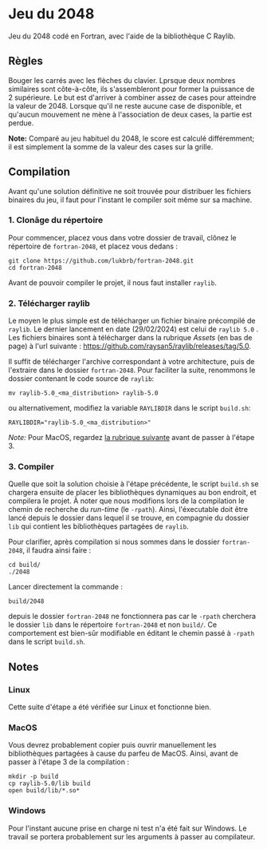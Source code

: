 # Jeu du 2048

Jeu du 2048 codé en Fortran, avec l'aide de la bibliothèque C Raylib.

## Règles

Bouger les carrés avec les flèches du clavier. Lprsque deux nombres similaires sont côte-à-côte, ils s'assembleront pour former la puissance de 2 supérieure. Le but est d'arriver à combiner assez de cases pour atteindre la valeur de 2048. Lorsque qu'il ne reste aucune case de disponible, et qu'aucun mouvement ne mène à l'association de deux cases, la partie est perdue.

**Note:** Comparé au jeu habituel du 2048, le score est calculé différemment; il est simplement la somme de la valeur des cases sur la grille.

## Compilation

Avant qu'une solution définitive ne soit trouvée pour distribuer les fichiers binaires du jeu, il faut pour l'instant le compiler soit même sur sa machine.

### 1. Clonâge du répertoire

Pour commencer, placez vous dans votre dossier de travail, clônez le répertoire de `fortran-2048`, et placez vous dedans :

``` console
git clone https://github.com/lukbrb/fortran-2048.git
cd fortran-2048
```

Avant de pouvoir compiler le projet, il nous faut installer `raylib`.

### 2. Télécharger raylib

Le moyen le plus simple est de télécharger un fichier binaire précompilé de `raylib`. Le dernier lancement en date (29/02/2024) est celui de `raylib 5.0` . Les fichiers binaires sont à télécharger dans la rubrique *Assets* (en bas de page) à l'url suivante : <https://github.com/raysan5/raylib/releases/tag/5.0>.

Il suffit de télécharger l'archive correspondant à votre architecture, puis de l'extraire dans le dossier `fortran-2048`.
Pour faciliter la suite, renommons le dossier contenant le code source de `raylib`:

```console
mv raylib-5.0_<ma_distribution> raylib-5.0
```

ou alternativement, modifiez la variable `RAYLIBDIR` dans le script `build.sh`:

```console
RAYLIBDIR="raylib-5.0_<ma_distribution>"
```

*Note:* Pour MacOS, regardez [la rubrique suivante](#macos) avant de passer à l'étape 3.

### 3. Compiler

Quelle que soit la solution choisie à l'étape précédente, le script `build.sh` se chargera ensuite de placer les bibliothèques dynamiques au bon endroit, et compilera le projet. À noter que nous modifions lors de la compilation le chemin de recherche du *run-time* (le `-rpath`). Ainsi, l'éxecutable doit être lancé depuis le dossier dans lequel il se trouve, en compagnie du dossier `lib` qui contient les bibliothèques partagées de `raylib`.

Pour clarifier, après compilation si nous sommes dans le dossier `fortran-2048`, il faudra ainsi faire :

``` console
cd build/
./2048
```

Lancer directement la commande :

``` console
build/2048
```

depuis le dossier `fortran-2048` ne fonctionnera pas car le `-rpath` cherchera le dossier `lib` dans le répertoire `fortran-2048` et non `build/`. Ce comportement est bien-sûr modifiable en éditant le chemin passé à `-rpath` dans le script `build.sh`.

## Notes

### Linux

Cette suite d'étape a été vérifiée sur Linux et fonctionne bien.

### MacOS

Vous devrez probablement copier puis ouvrir manuellement les bibliothèques partagées à cause du parfeu de MacOS.
Ainsi, avant de passer à l'étape 3 de la compilation :

```console
mkdir -p build
cp raylib-5.0/lib build
open build/lib/*.so*
```

### Windows

Pour l'instant aucune prise en charge ni test n'a été fait sur Windows. Le travail se portera probablement sur les arguments à passer au compilateur.
